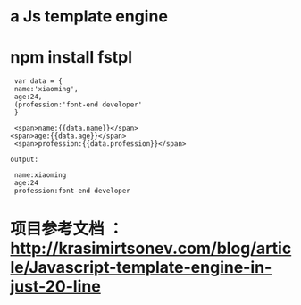 
# a Js template engine 
# npm install fstpl

``` example ： 
 var data = {
 name:'xiaoming',
 age:24,
 (profession:'font-end developer'
 }

 <span>name:{{data.name}}</span>
<span>age:{{data.age}}</span>
 <span>profession:{{data.profession}}</span>

output:

 name:xiaoming
 age:24
 profession:font-end developer

```



# 项目参考文档 ：http://krasimirtsonev.com/blog/article/Javascript-template-engine-in-just-20-line

